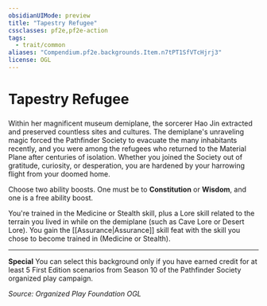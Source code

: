 ```yaml
---
obsidianUIMode: preview
title: "Tapestry Refugee"
cssclasses: pf2e,pf2e-action
tags:
  - trait/common
aliases: "Compendium.pf2e.backgrounds.Item.n7tPT1SfVTcHjrj3"
license: OGL
---
```

# Tapestry Refugee

### 






Within her magnificent museum demiplane, the sorcerer Hao Jin extracted and preserved countless sites and cultures. The demiplane's unraveling magic forced the Pathfinder Society to evacuate the many inhabitants recently, and you were among the refugees who returned to the Material Plane after centuries of isolation. Whether you joined the Society out of gratitude, curiosity, or desperation, you are hardened by your harrowing flight from your doomed home.

Choose two ability boosts. One must be to **Constitution** or **Wisdom**, and one is a free ability boost.

You're trained in the Medicine or Stealth skill, plus a Lore skill related to the terrain you lived in while on the demiplane (such as Cave Lore or Desert Lore). You gain the [[Assurance|Assurance]] skill feat with the skill you chose to become trained in (Medicine or Stealth).

* * *

**Special** You can select this background only if you have earned credit for at least 5 First Edition scenarios from Season 10 of the Pathfinder Society organized play campaign.

*Source: Organized Play Foundation*
*OGL*